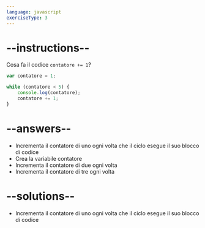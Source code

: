 ```yaml
---
language: javascript
exerciseType: 3
---
```


# --instructions--

Cosa fa il codice `contatore += 1`?
```javascript
var contatore = 1;

while (contatore < 5) {
    console.log(contatore);
    contatore += 1;
}
```

# --answers--

- Incrementa il contatore di uno ogni volta che il ciclo esegue il suo blocco di codice
- Crea la variabile contatore
- Incrementa il contatore di due ogni volta
- Incrementa il contatore di tre ogni volta

# --solutions--

- Incrementa il contatore di uno ogni volta che il ciclo esegue il suo blocco di codice
